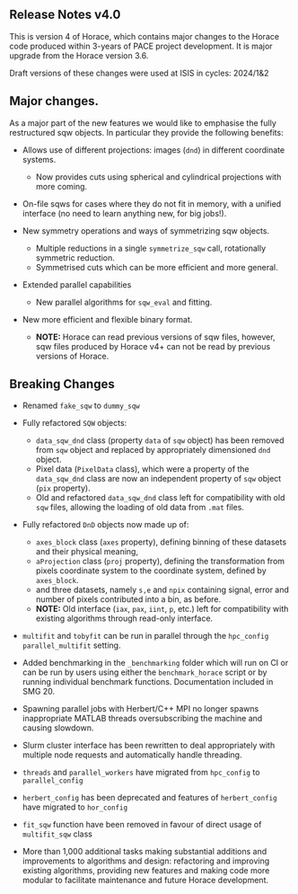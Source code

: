 ## Release Notes v4.0

This is version 4 of Horace, which contains major changes to the Horace code
produced within 3-years of PACE project development.
It is major upgrade from the Horace version 3.6.

Draft versions of these changes were used at ISIS in cycles: 2024/1&2

## Major changes.

As a major part of the new features we would like to emphasise the fully restructured sqw objects.
In particular they provide the following benefits:

- Allows use of different projections: images (`dnd`) in different coordinate systems.
  - Now provides cuts using spherical and cylindrical projections with more coming.

- On-file sqws for cases where they do not fit in memory, with a unified interface 
 (no need to learn anything new, for big jobs!).

- New symmetry operations and ways of symmetrizing sqw objects.
  - Multiple reductions in a single `symmetrize_sqw` call, rotationally symmetric reduction.
  - Symmetrised cuts which can be more efficient and more general.

- Extended parallel capabilities
  - New parallel algorithms for `sqw_eval` and fitting.

- New more efficient and flexible binary format.
  - **NOTE:** Horace can read previous versions of sqw files, however, sqw files produced by Horace v4+ can not be read by previous versions of Horace.


## Breaking Changes
- Renamed `fake_sqw` to `dummy_sqw`
 
- Fully refactored `SQW` objects:
  - `data_sqw_dnd` class (property `data` of `sqw` object) has been removed from
    `sqw` object and replaced by appropriately dimensioned `dnd` object. 
  - Pixel data (`PixelData` class), which were a property of the `data_sqw_dnd`
    class are now an independent property of `sqw` object (`pix` property). 
  - Old and refactored `data_sqw_dnd` class left for compatibility with old
   `sqw` files, allowing the loading of old data from `.mat` files.
 
- Fully refactored `DnD` objects now made up of:
  - `axes_block` class (`axes` property),  defining binning of
     these datasets and their physical meaning,
  - `aProjection` class (`proj` property), defining the transformation
     from pixels coordinate system to the coordinate system, defined by `axes_block`.
  - and three datasets, namely `s,e` and `npix` containing signal, error and
    number of pixels contributed into a bin, as before. 
  - **NOTE:** Old interface (`iax`, `pax`, `iint`, `p`, etc.) left for
    compatibility with existing algorithms through read-only interface.
 
- `multifit` and `tobyfit` can be run in parallel through
   the `hpc_config` `parallel_multifit` setting.
  
- Added benchmarking in the `_benchmarking` folder which will
  run on CI or can be run by users using either the `benchmark_horace`
  script or by running individual benchmark functions.
  Documentation included in SMG 20.

- Spawning parallel jobs with Herbert/C++ MPI no longer spawns
  inappropriate MATLAB threads oversubscribing the machine
  and causing slowdown.
 
- Slurm cluster interface has been rewritten to deal appropriately
  with multiple node requests and automatically handle threading.
 
- `threads` and `parallel_workers` have migrated from
  `hpc_config` to `parallel_config`
 
- `herbert_config` has been deprecated and features of
  `herbert_config` have migrated to `hor_config`
 
- `fit_sqw` function have been removed in favour of
   direct usage of `multifit_sqw` class

- More than 1,000 additional tasks making substantial additions and
  improvements to algorithms and design: 
  refactoring and improving existing algorithms, providing
  new features and making code more modular to facilitate
  maintenance and future Horace development.
